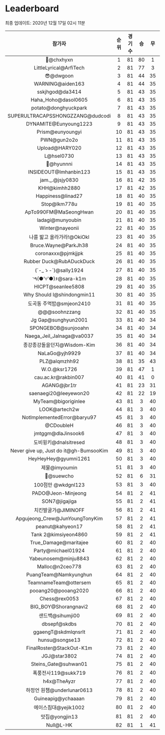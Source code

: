 # Leaderboard
최종 업데이트: 2020년 12월 17일 02시 11분




| 참가자 | 순위 | 경기수 | 승 | 무 | 패 | 승점 |
|:---:|:---:|:---:|:---:|:---:|:---:|:---:|
| 👑@chxhyxn | 1 | 81 | 80 | 1 | 0 | 241 |
| LittleLyrical@ArfiTech | 2 | 81 | 77 | 3 | 1 | 234 |
| 😎@dwgoon | 3 | 81 | 44 | 35 | 2 | 167 |
| WARNING@aiden163 | 4 | 81 | 44 | 35 | 2 | 167 |
| sskjhgod@da3414 | 5 | 81 | 43 | 35 | 3 | 164 |
| Haha_Hoho@dasol0605 | 6 | 81 | 43 | 35 | 3 | 164 |
| potato@donghyuckpark | 7 | 81 | 43 | 35 | 3 | 164 |
| SUPERULTRACAPSSHONGZZANG@dudcodi | 8 | 81 | 43 | 35 | 3 | 164 |
| DYNAMITE@Eunyoung1223 | 9 | 81 | 43 | 35 | 3 | 164 |
| Prism@eunyoungyi | 10 | 81 | 43 | 35 | 3 | 164 |
| PWN@gun2o2o | 11 | 81 | 43 | 35 | 3 | 164 |
| Upload@HARY020 | 12 | 81 | 43 | 35 | 3 | 164 |
| L@hsel0730 | 13 | 81 | 43 | 35 | 3 | 164 |
| 🐻@hyunnni | 14 | 81 | 43 | 35 | 3 | 164 |
| INSIDEOUT@Imhanbin123 | 15 | 81 | 43 | 35 | 3 | 164 |
| jam._.@jsjy0830 | 16 | 81 | 42 | 35 | 4 | 161 |
| KHH@kimhh2880 | 17 | 81 | 42 | 35 | 4 | 161 |
| Happiness@linad27 | 18 | 81 | 40 | 35 | 6 | 155 |
| Stop@lkm778u | 19 | 81 | 40 | 35 | 6 | 155 |
| ApTo990FM@MaSeongHwan | 20 | 81 | 40 | 35 | 6 | 155 |
| ladagi@munyoubin | 21 | 81 | 40 | 35 | 6 | 155 |
| Winter@nayeonii | 22 | 81 | 40 | 35 | 6 | 155 |
| 나를 밟고 올라가라!@OkiOkl | 23 | 81 | 40 | 35 | 6 | 155 |
| Bruce.Wayne@ParkJh38 | 24 | 81 | 40 | 35 | 6 | 155 |
| coronaxxx@pjmkjjpk | 25 | 81 | 40 | 35 | 6 | 155 |
| Rubber Duck@RubADuckDuck | 26 | 81 | 40 | 35 | 6 | 155 |
| (´-_ゝ-`)@sally1924 | 27 | 81 | 40 | 35 | 6 | 155 |
| ◝٩(●'▿'●)۶@sara-k1m | 28 | 81 | 40 | 35 | 6 | 155 |
| HICPT@seanlee5808 | 29 | 81 | 40 | 35 | 6 | 155 |
| Why Should I@shindongmin11 | 30 | 81 | 40 | 35 | 6 | 155 |
| 도곡동 주먹밥@smjeon2410 | 31 | 81 | 40 | 35 | 6 | 155 |
| @@@soohnzzang | 32 | 81 | 40 | 35 | 6 | 155 |
| Jg Gap@sunghyun2001 | 33 | 81 | 40 | 34 | 7 | 154 |
| SPONGEBOB@sunjooahn | 34 | 81 | 40 | 34 | 7 | 154 |
| Naega_Jeil_Jalnaga@va0037 | 35 | 81 | 40 | 34 | 7 | 154 |
| 종강종강돌을던지@Wisdom-Kim | 36 | 81 | 40 | 34 | 7 | 154 |
| NaLaGo@yjh9929 | 37 | 81 | 40 | 34 | 7 | 154 |
| PLZ@alqmzhh92 | 38 | 81 | 35 | 43 | 3 | 148 |
| W.O.@ksr1726 | 39 | 81 | 47 | 1 | 33 | 142 |
| cau.ac.kr@rakbin007 | 40 | 81 | 41 | 0 | 40 | 123 |
| AGANG@jbr1tr | 41 | 81 | 23 | 31 | 27 | 100 |
| saenaegi20@leeyewon20 | 42 | 81 | 22 | 19 | 40 | 85 |
| MyTeam@bigoriginlee | 43 | 81 | 3 | 40 | 38 | 49 |
| LOOK@artech2w | 44 | 81 | 3 | 40 | 38 | 49 |
| NotImplementedError@baryu97 | 45 | 81 | 3 | 40 | 38 | 49 |
| @CDoubleH | 46 | 81 | 3 | 40 | 38 | 49 |
| jmtggm@dlaJinsook6 | 47 | 81 | 3 | 40 | 38 | 49 |
| 도비윙키@dnalsitresed | 48 | 81 | 3 | 40 | 38 | 49 |
| Never give up, Just do it@gh-BumsooKim | 49 | 81 | 3 | 40 | 38 | 49 |
| HeyHeyHey@gyumni1261 | 50 | 81 | 3 | 40 | 38 | 49 |
| 제물@imyoumin | 51 | 81 | 3 | 40 | 38 | 49 |
| 👏@suewcho | 52 | 81 | 6 | 31 | 44 | 49 |
| 100점만 @wkdgnl123 | 53 | 81 | 3 | 40 | 38 | 49 |
| PADO@Jeon-Minjeong | 54 | 81 | 2 | 41 | 38 | 47 |
| SON7@jigajiga | 55 | 81 | 2 | 41 | 38 | 47 |
| 치킨발굴가@JIMINOFF | 56 | 81 | 2 | 41 | 38 | 47 |
| Apgujeong_Crew@JunYoungTonyKim | 57 | 81 | 2 | 41 | 38 | 47 |
| peanut@kahyeon17 | 58 | 81 | 2 | 41 | 38 | 47 |
| Tank 2@kimsiyeon4860 | 59 | 81 | 2 | 41 | 38 | 47 |
| True_Damage@maritajee | 60 | 81 | 2 | 40 | 39 | 46 |
| Party@michael01924 | 61 | 81 | 2 | 40 | 39 | 46 |
| Yabeunosem@minju8843 | 62 | 81 | 2 | 40 | 39 | 46 |
| Malloc@n2ceo778 | 63 | 81 | 2 | 40 | 39 | 46 |
| PuangTeam@Namkyunghun | 64 | 81 | 2 | 40 | 39 | 46 |
| TeamnameTeam@ottersem | 65 | 81 | 2 | 40 | 39 | 46 |
| pooang20@pooang2020 | 66 | 81 | 2 | 40 | 39 | 46 |
| Chess@rex0053 | 67 | 81 | 2 | 40 | 39 | 46 |
| BIG_BOY@Shorangnavi2 | 68 | 81 | 2 | 40 | 39 | 46 |
| 샌드백@sihumji00 | 69 | 81 | 2 | 40 | 39 | 46 |
| dbsepf@skdbs | 70 | 81 | 2 | 40 | 39 | 46 |
| ggaengT@skdmlqnsrlt | 71 | 81 | 2 | 40 | 39 | 46 |
| hunsu@songse13 | 72 | 81 | 2 | 40 | 39 | 46 |
| FinalRoster@StackOut-K1m | 73 | 81 | 2 | 40 | 39 | 46 |
| JGJ@star3802 | 74 | 81 | 2 | 40 | 39 | 46 |
| Steins_Gate@suhwan01 | 75 | 81 | 2 | 40 | 39 | 46 |
| 폭풍전사119@sukk719 | 76 | 81 | 2 | 40 | 39 | 46 |
| h4x@TheAyzr | 77 | 81 | 2 | 40 | 39 | 46 |
| 하정언 원챔@underlunar0613 | 78 | 81 | 2 | 40 | 39 | 46 |
| Guineapig@ychaaaan | 79 | 81 | 2 | 40 | 39 | 46 |
| 에이스침대@yejik1002 | 80 | 81 | 2 | 40 | 39 | 46 |
| 맛집@yongjin13 | 81 | 81 | 2 | 40 | 39 | 46 |
| Null@L-HK | 82 | 81 | 1 | 41 | 39 | 44 |